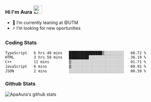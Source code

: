 ### Hi I'm Aura <img src="https://user-images.githubusercontent.com/1303154/88677602-1635ba80-d120-11ea-84d8-d263ba5fc3c0.gif" width="28px" alt="hi">

- 🔭 I’m currently leaning at @UTM
- ⚡ I’m looking for new oportunities


### Coding Stats

<!--START_SECTION:waka-->

```txt
TypeScript   6 hrs 40 mins   ███████████████▒░░░░░░░░░   60.72 %
HTML         3 hrs 58 mins   █████████░░░░░░░░░░░░░░░░   36.19 %
C++          11 mins         ▒░░░░░░░░░░░░░░░░░░░░░░░░   01.71 %
JavaScript   6 mins          ▒░░░░░░░░░░░░░░░░░░░░░░░░   00.92 %
JSON         2 mins          ░░░░░░░░░░░░░░░░░░░░░░░░░   00.39 %
```

<!--END_SECTION:waka-->

### Github Stats

![ApaAura's github stats](https://github-readme-stats.vercel.app/api?username=ApaAura&count_private=true&theme=tokyonight&hide=contribs,prs)
